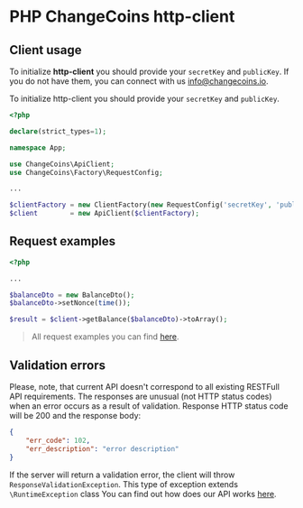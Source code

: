 # PHP ChangeCoins http-client

## Client usage

To initialize **http-client** you should provide your `secretKey` and `publicKey`.
If you do not have them, you can connect with us [info@changecoins.io](mailto:info@changecoins.io).

To initialize http-client you should provide your `secretKey` and `publicKey`.

```php
<?php

declare(strict_types=1);

namespace App;

use ChangeCoins\ApiClient;
use ChangeCoins\Factory\RequestConfig;

...

$clientFactory = new ClientFactory(new RequestConfig('secretKey', 'publicKey'));
$client        = new ApiClient($clientFactory);
```

## Request examples

```php
<?php

...

$balanceDto = new BalanceDto();
$balanceDto->setNonce(time());

$result = $client->getBalance($balanceDto)->toArray();
```
> All request examples you can find [here](https://github.com/changecoins/php-client).

## Validation errors

Please, note, that current API doesn't correspond to all existing RESTFull API requirements.
The responses are unusual (not HTTP status codes) when an error occurs as a result of validation.
Response HTTP status code will be 200 and the response body:
```json
{
    "err_code": 102,
    "err_description": "error description"
}
```

If the server will return a validation error, the client will throw `ResponseValidationException`.
This type of exception extends `\RuntimeException` class
You can find out how does our API works [here](https://changecoins.postman.co/collections/13288095-9742a431-c6f9-4d76-9a8e-8bc6a55dd72c?version=latest&workspace=987b5dd4-f368-427b-8959-3705d9b33f53).
